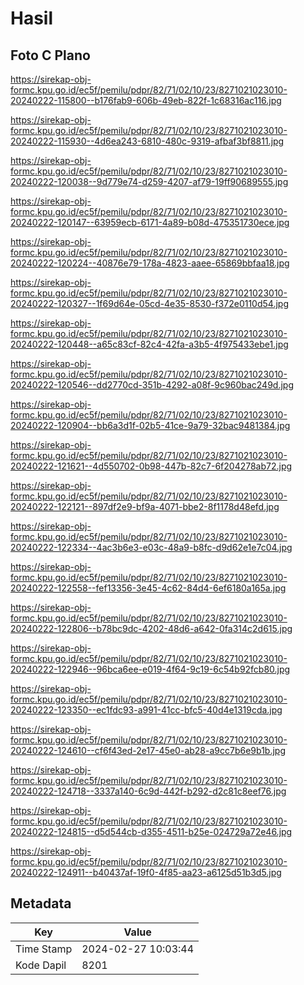 # Hasil

## Foto C Plano

https://sirekap-obj-formc.kpu.go.id/ec5f/pemilu/pdpr/82/71/02/10/23/8271021023010-20240222-115800--b176fab9-606b-49eb-822f-1c68316ac116.jpg

https://sirekap-obj-formc.kpu.go.id/ec5f/pemilu/pdpr/82/71/02/10/23/8271021023010-20240222-115930--4d6ea243-6810-480c-9319-afbaf3bf8811.jpg

https://sirekap-obj-formc.kpu.go.id/ec5f/pemilu/pdpr/82/71/02/10/23/8271021023010-20240222-120038--9d779e74-d259-4207-af79-19ff90689555.jpg

https://sirekap-obj-formc.kpu.go.id/ec5f/pemilu/pdpr/82/71/02/10/23/8271021023010-20240222-120147--63959ecb-6171-4a89-b08d-475351730ece.jpg

https://sirekap-obj-formc.kpu.go.id/ec5f/pemilu/pdpr/82/71/02/10/23/8271021023010-20240222-120224--40876e79-178a-4823-aaee-65869bbfaa18.jpg

https://sirekap-obj-formc.kpu.go.id/ec5f/pemilu/pdpr/82/71/02/10/23/8271021023010-20240222-120327--1f69d64e-05cd-4e35-8530-f372e0110d54.jpg

https://sirekap-obj-formc.kpu.go.id/ec5f/pemilu/pdpr/82/71/02/10/23/8271021023010-20240222-120448--a65c83cf-82c4-42fa-a3b5-4f975433ebe1.jpg

https://sirekap-obj-formc.kpu.go.id/ec5f/pemilu/pdpr/82/71/02/10/23/8271021023010-20240222-120546--dd2770cd-351b-4292-a08f-9c960bac249d.jpg

https://sirekap-obj-formc.kpu.go.id/ec5f/pemilu/pdpr/82/71/02/10/23/8271021023010-20240222-120904--bb6a3d1f-02b5-41ce-9a79-32bac9481384.jpg

https://sirekap-obj-formc.kpu.go.id/ec5f/pemilu/pdpr/82/71/02/10/23/8271021023010-20240222-121621--4d550702-0b98-447b-82c7-6f204278ab72.jpg

https://sirekap-obj-formc.kpu.go.id/ec5f/pemilu/pdpr/82/71/02/10/23/8271021023010-20240222-122121--897df2e9-bf9a-4071-bbe2-8f1178d48efd.jpg

https://sirekap-obj-formc.kpu.go.id/ec5f/pemilu/pdpr/82/71/02/10/23/8271021023010-20240222-122334--4ac3b6e3-e03c-48a9-b8fc-d9d62e1e7c04.jpg

https://sirekap-obj-formc.kpu.go.id/ec5f/pemilu/pdpr/82/71/02/10/23/8271021023010-20240222-122558--fef13356-3e45-4c62-84d4-6ef6180a165a.jpg

https://sirekap-obj-formc.kpu.go.id/ec5f/pemilu/pdpr/82/71/02/10/23/8271021023010-20240222-122806--b78bc9dc-4202-48d6-a642-0fa314c2d615.jpg

https://sirekap-obj-formc.kpu.go.id/ec5f/pemilu/pdpr/82/71/02/10/23/8271021023010-20240222-122946--96bca6ee-e019-4f64-9c19-6c54b92fcb80.jpg

https://sirekap-obj-formc.kpu.go.id/ec5f/pemilu/pdpr/82/71/02/10/23/8271021023010-20240222-123350--ec1fdc93-a991-41cc-bfc5-40d4e1319cda.jpg

https://sirekap-obj-formc.kpu.go.id/ec5f/pemilu/pdpr/82/71/02/10/23/8271021023010-20240222-124610--cf6f43ed-2e17-45e0-ab28-a9cc7b6e9b1b.jpg

https://sirekap-obj-formc.kpu.go.id/ec5f/pemilu/pdpr/82/71/02/10/23/8271021023010-20240222-124718--3337a140-6c9d-442f-b292-d2c81c8eef76.jpg

https://sirekap-obj-formc.kpu.go.id/ec5f/pemilu/pdpr/82/71/02/10/23/8271021023010-20240222-124815--d5d544cb-d355-4511-b25e-024729a72e46.jpg

https://sirekap-obj-formc.kpu.go.id/ec5f/pemilu/pdpr/82/71/02/10/23/8271021023010-20240222-124911--b40437af-19f0-4f85-aa23-a6125d51b3d5.jpg


## Metadata

| Key        | Value               |
| ---------- | ------------------- |
| Time Stamp | 2024-02-27 10:03:44 |
| Kode Dapil | 8201                |



